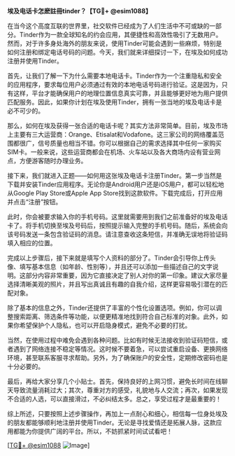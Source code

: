 **埃及电话卡怎麽註冊tinder？【TG💪+ @esim1088】**

在当今这个高度互联的世界里，社交软件已经成为了人们生活中不可或缺的一部分。Tinder作为一款全球知名的约会应用，其便捷性和高效性吸引了无数用户。然而，对于许多身处海外的朋友来说，使用Tinder可能会遇到一些麻烦，特别是如何注册和绑定电话号码的问题。今天，我们就来详细探讨一下，在埃及如何成功注册并使用Tinder。

首先，让我们了解一下为什么需要本地电话卡。Tinder作为一个注重隐私和安全的应用程序，要求每位用户必须通过有效的本地电话号码进行验证。这是因为，只有这样，平台才能确保用户的地理位置信息真实可靠，并且能够更好地为用户提供匹配服务。因此，如果你计划在埃及使用Tinder，拥有一张当地的埃及电话卡是必不可少的。

那么，如何在埃及获得一张合适的电话卡呢？其实方法非常简单。目前，埃及市场上主要有三大运营商：Orange、Etisalat和Vodafone。这三家公司的网络覆盖范围都很广，信号质量也相当不错。你可以根据自己的需求选择其中任何一家购买SIM卡。一般来说，这些运营商都会在机场、火车站以及各大商场内设有营业网点，方便游客随时办理业务。

接下来，我们就进入正题——如何用这张埃及电话卡注册Tinder。第一步当然是下载并安装Tinder应用程序。无论你是Android用户还是iOS用户，都可以轻松地从Google Play Store或Apple App Store找到这款软件。下载完成后，打开应用并点击“注册”按钮。

此时，你会被要求输入你的手机号码。这里就需要用到我们之前准备好的埃及电话卡了。将手机切换至埃及号码后，按照提示输入完整的手机号码。随后，系统会向该号码发送一条包含验证码的消息。请注意查收这条短信，并准确无误地将验证码填入相应的位置。

完成以上步骤后，接下来就是填写个人资料的部分了。Tinder会引导你上传头像、填写基本信息（如年龄、性别等），并且还可以添加一些描述自己的文字说明。这部分内容非常重要，因为它直接决定了别人对你的第一印象。建议大家尽量选择清晰美观的照片，并且写出真诚且有趣的自我介绍，这样更容易吸引潜在的匹配对象。

除了基本的信息之外，Tinder还提供了丰富的个性化设置选项。例如，你可以调整搜索距离、筛选条件等功能，以便更精准地找到符合自己标准的对象。此外，如果你希望保护个人隐私，也可以开启隐身模式，避免不必要的打扰。

当然，在使用过程中难免会遇到各种问题。比如有时候无法接收到验证码短信，或者遇到了网络连接不稳定等情况。这时候不要着急，可以尝试重启设备、更换网络环境，甚至联系客服寻求帮助。另外，为了确保账户的安全性，定期修改密码也是十分必要的。

最后，再给大家分享几个小贴士。首先，保持良好的上网习惯，避免长时间在线聊天导致流量消耗过大；其次，尊重对方的感受，礼貌地与人交流；再次，如果发现不合适的人选，可以直接滑过，不必纠结太多。总之，享受过程才是最重要的！

综上所述，只要按照上述步骤操作，再加上一点耐心和细心，相信每一位身处埃及的朋友都能够顺利地注册并使用Tinder。无论是寻找爱情还是拓展人脉，这款应用都能为你提供广阔的平台。所以，不妨抓紧时间试试看吧！

[[TG💪+ @esim1088](https://t.me/s/esim1088) ![Image](https://i.postimg.cc/4NQfJmqS/Snipaste-2025-05-13-00-14-12.png)]